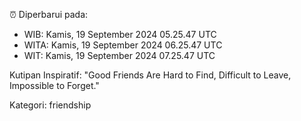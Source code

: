 ⏰ Diperbarui pada:
- WIB: Kamis, 19 September 2024 05.25.47 UTC
- WITA: Kamis, 19 September 2024 06.25.47 UTC
- WIT: Kamis, 19 September 2024 07.25.47 UTC

Kutipan Inspiratif:
"Good Friends Are Hard to Find, Difficult to Leave, Impossible to Forget."


Kategori: friendship

